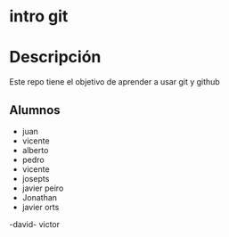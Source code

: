 # intro git

# Descripción

Este repo tiene el objetivo de aprender a usar git y github

## Alumnos

- juan
- vicente
- alberto
- pedro
- vicente
- josepts
- javier peiro
- Jonathan
- javier orts

-david- victor
